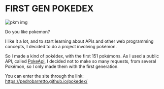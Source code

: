 # FIRST GEN POKEDEX

![pkm img](https://assets.vg247.com/current/2016/08/pkmn_pokedex.jpg)

Do you like pokemon?

I like it a lot, and to start learning about APIs and other web programming concepts, I decided to do a project involving pokémon.

So I made a kind of pokédex, with the first 151 pokémons. As I used a public API, called [PokeApi](https://pokeapi.co/), I decided not to make so many requests, from several Pokémon, so I only made them with the first generation.

You can enter the site through the link: https://pedrobarretto.github.io/pokedex/
